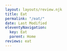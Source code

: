 ```yaml
---
layout: layouts/review.njk
title: Eat
permalink: "/eat/"
date: Last Modified
eleventyNavigation:
  key: Eat
  parent: Home
reviews: eat
---
```

